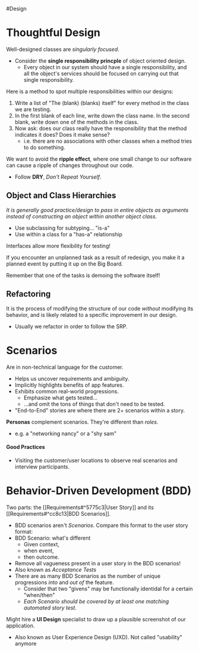 #Design
# Thoughtful Design
Well-designed classes are *singularly focused*.
- Consider the **single responsibility princple** of object oriented design.
	- Every object in our system should have a single responsibility, and all the object's services should be focused on carrying out that single responsibility.

Here is a method to spot multiple responsibilities within our designs:
1. Write a list of "The (blank) (blanks) itself" for every method in the class we are testing.
2. In the first blank of each line, write down the class name. In the second blank, write down one of the methods in the class.
3. Now ask: does our class really have the responsibility that the method indicates it does? Does it make sense?
	- i.e. there are no associations with other classes when a method tries to do something.

We want to avoid the **ripple effect**, where one small change to our software can cause a ripple of changes throughout our code.
- Follow **DRY**, *Don't Repeat Yourself*.

## Object and Class Hierarchies
*It is generally good practice/design to pass in entire objects as arguments instead of constructing an object within another object class*.
- Use subclassing for subtyping... "is-a"
- Use within a class for a "has-a" relationship

Interfaces allow more flexibility for testing!

If you encounter an unplanned task as a result of redesign, you make it a planned event by putting it up on the Big Board.

Remember that one of the tasks is demoing the software itself!

## Refactoring
It is the process of modifying the structure of our code *without* modifying its behavior, and is likely related to a specific improvement in our design.
- Usually we refactor in order to follow the SRP.

# Scenarios
Are in non-technical language for the customer.
- Helps us uncover requirements and ambiguity.
- Implicitly highlights benefits of app features.
- Exhibits common real-world progressions.
	- Emphasize what gets tested...
	- ...and omit the tons of things that don't need to be tested.
- "End-to-End" stories are where there are 2+ scenarios within a story.

**Personas** complement scenarios. They're different than *roles*.
- e.g. a "networking nancy" or a "shy sam"

#### Good Practices
- Visiting the customer/user locations to observe real scenarios and interview participants.

# Behavior-Driven Development (BDD)
Two parts: the [[Requirements#^5775c3|User Story]] and its [[Requirements#^cc8c13|BDD Scenarios]].
- BDD scenarios aren't *Scenarios*.
Compare this format to the user story format:
- BDD Scenario: what's different
	- Given context,
	- when event,
	- then outcome.
- Remove all vagueness present in a user story in the BDD scenarios!
- Also known as *Acceptance Tests*
- There are as many BDD Scenarios as the number of unique progressions *into* and *out of* the feature. 
	- Consider that two "givens" may be functionally identidal for a certain "when/then"
	- *Each Scenario should be covered by at least one matching automated story test*.

Might hire a **UI Design** specialist to draw up a plausible screenshot of our application.
- Also known as User Experience Design (UXD). Not called "usability" anymore